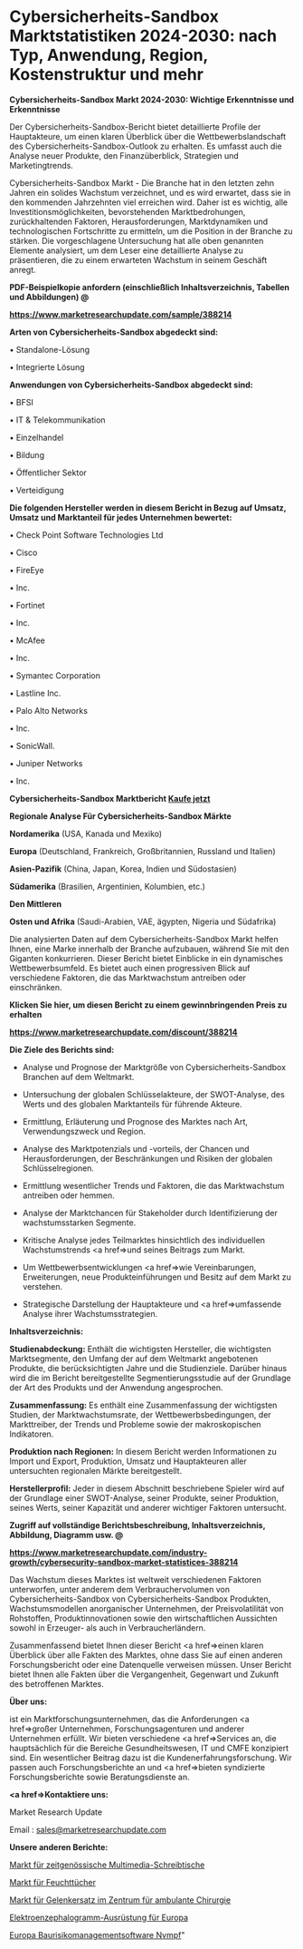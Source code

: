 # Cybersicherheits-Sandbox Marktstatistiken 2024-2030: nach Typ, Anwendung, Region, Kostenstruktur und mehr

<strong>Cybersicherheits-Sandbox Markt 2024-2030: Wichtige Erkenntnisse und Erkenntnisse</strong>

Der Cybersicherheits-Sandbox-Bericht bietet detaillierte Profile der Hauptakteure, um einen klaren Überblick über die Wettbewerbslandschaft des Cybersicherheits-Sandbox-Outlook zu erhalten. Es umfasst auch die Analyse neuer Produkte, den Finanzüberblick, Strategien und Marketingtrends.

Cybersicherheits-Sandbox Markt - Die Branche hat in den letzten zehn Jahren ein solides Wachstum verzeichnet, und es wird erwartet, dass sie in den kommenden Jahrzehnten viel erreichen wird. Daher ist es wichtig, alle Investitionsmöglichkeiten, bevorstehenden Marktbedrohungen, zurückhaltenden Faktoren, Herausforderungen, Marktdynamiken und technologischen Fortschritte zu ermitteln, um die Position in der Branche zu stärken. Die vorgeschlagene Untersuchung hat alle oben genannten Elemente analysiert, um dem Leser eine detaillierte Analyse zu präsentieren, die zu einem erwarteten Wachstum in seinem Geschäft anregt.



<strong><b>PDF-Beispielkopie anfordern (einschließlich Inhaltsverzeichnis, Tabellen und Abbildungen) @ </b></strong>

<strong><a href=https://www.marketresearchupdate.com/sample/388214>

<strong>https://www.marketresearchupdate.com/sample/388214</u></a></strong></strong>



<strong>Arten von Cybersicherheits-Sandbox abgedeckt sind:</strong>

• Standalone-Lösung

• Integrierte Lösung



<strong>Anwendungen von Cybersicherheits-Sandbox abgedeckt sind:</strong>

• BFSI

• IT & Telekommunikation

• Einzelhandel

• Bildung

• Öffentlicher Sektor

• Verteidigung



<strong>Die folgenden Hersteller werden in diesem Bericht in Bezug auf Umsatz, Umsatz und Marktanteil für jedes Unternehmen bewertet:</strong>

• Check Point Software Technologies Ltd

• Cisco

• FireEye

• Inc.

• Fortinet

• Inc.

• McAfee

• Inc.

• Symantec Corporation

• Lastline Inc.

• Palo Alto Networks

• Inc.

• SonicWall.

• Juniper Networks

• Inc.



<strong>Cybersicherheits-Sandbox Marktbericht <a href=https://www.marketresearchupdate.com/buynow/388214>Kaufe jetzt</a></strong>



<strong>Regionale Analyse Für Cybersicherheits-Sandbox Märkte</strong>



<strong>Nordamerika</strong> (USA, Kanada und Mexiko)



<strong>Europa</strong> (Deutschland, Frankreich, Großbritannien, Russland und Italien)



<strong>Asien-Pazifik</strong> (China, Japan, Korea, Indien und Südostasien)



<strong>Südamerika</strong> (Brasilien, Argentinien, Kolumbien, etc.)



<strong>Den Mittleren</strong> 

<strong>Osten und Afrika</strong> (Saudi-Arabien, VAE, ägypten, Nigeria und Südafrika)

Die analysierten Daten auf dem Cybersicherheits-Sandbox Markt helfen Ihnen, eine Marke innerhalb der Branche aufzubauen, während Sie mit den Giganten konkurrieren. Dieser Bericht bietet Einblicke in ein dynamisches Wettbewerbsumfeld. Es bietet auch einen progressiven Blick auf verschiedene Faktoren, die das Marktwachstum antreiben oder einschränken.



<strong>Klicken Sie hier, um diesen Bericht zu einem gewinnbringenden Preis zu erhalten
</strong>

<strong><a href=https://www.marketresearchupdate.com/discount/388214>https://www.marketresearchupdate.com/discount/388214</b></u></strong></a>



<strong>Die Ziele des Berichts sind:</strong>

- Analyse und Prognose der Marktgröße von Cybersicherheits-Sandbox Branchen auf dem Weltmarkt.

- Untersuchung der globalen Schlüsselakteure, der SWOT-Analyse, des Werts und des globalen Marktanteils für führende Akteure.

- Ermittlung, Erläuterung und Prognose des Marktes nach Art, Verwendungszweck und Region.

- Analyse des Marktpotenzials und -vorteils, der Chancen und Herausforderungen, der Beschränkungen und Risiken der globalen Schlüsselregionen.

- Ermittlung wesentlicher Trends und Faktoren, die das Marktwachstum antreiben oder hemmen.

- Analyse der Marktchancen für Stakeholder durch Identifizierung der wachstumsstarken Segmente.

- Kritische Analyse jedes Teilmarktes hinsichtlich des individuellen Wachstumstrends <a href=>und</a> seines Beitrags zum Markt.

- Um Wettbewerbsentwicklungen <a href=>wie</a> Vereinbarungen, Erweiterungen, neue Produkteinführungen und Besitz auf dem Markt zu verstehen.

- Strategische Darstellung der Hauptakteure und <a href=>umfas</a>sende Analyse ihrer Wachstumsstrategien.



<strong>Inhaltsverzeichnis:</strong>



<strong>Studienabdeckung:</strong> Enthält die wichtigsten Hersteller, die wichtigsten Marktsegmente, den Umfang der auf dem Weltmarkt angebotenen Produkte, die berücksichtigten Jahre und die Studienziele. Darüber hinaus wird die im Bericht bereitgestellte Segmentierungsstudie auf der Grundlage der Art des Produkts und der Anwendung angesprochen.



<strong>Zusammenfassung:</strong> Es enthält eine Zusammenfassung der wichtigsten Studien, der Marktwachstumsrate, der Wettbewerbsbedingungen, der Markttreiber, der Trends und Probleme sowie der makroskopischen Indikatoren.



<strong>Produktion nach Regionen:</strong> In diesem Bericht werden Informationen zu Import und Export, Produktion, Umsatz und Hauptakteuren aller untersuchten regionalen Märkte bereitgestellt.



<strong>Herstellerprofil:</strong> Jeder in diesem Abschnitt beschriebene Spieler wird auf der Grundlage einer SWOT-Analyse, seiner Produkte, seiner Produktion, seines Werts, seiner Kapazität und anderer wichtiger Faktoren untersucht.



<strong><b>Zugriff auf vollständige Berichtsbeschreibung, Inhaltsverzeichnis, Abbildung, Diagramm usw. @ </b></strong>

<strong><a href=https://www.marketresearchupdate.com/industry-growth/cybersecurity-sandbox-market-statistices-388214>https://www.marketresearchupdate.com/industry-growth/cybersecurity-sandbox-market-statistices-388214</a></strong>

Das Wachstum dieses Marktes ist weltweit verschiedenen Faktoren unterworfen, unter anderem dem Verbrauchervolumen von Cybersicherheits-Sandbox von Cybersicherheits-Sandbox Produkten, Wachstumsmodellen anorganischer Unternehmen, der Preisvolatilität von Rohstoffen, Produktinnovationen sowie den wirtschaftlichen Aussichten sowohl in Erzeuger- als auch in Verbraucherländern.

Zusammenfassend bietet Ihnen dieser Bericht <a href=>einen</a> klaren Überblick über alle Fakten des Marktes, ohne dass Sie auf einen anderen Forschungsbericht oder eine Datenquelle verweisen müssen. Unser Bericht bietet Ihnen alle Fakten über die Vergangenheit, Gegenwart und Zukunft des betroffenen Marktes.



<strong>Über uns:</strong>

 ist ein Marktforschungsunternehmen, das die Anforderungen <a href=>großer</a> Unternehmen, Forschungsagenturen und anderer Unternehmen erfüllt. Wir bieten verschiedene <a href=>Services</a> an, die hauptsächlich für die Bereiche Gesundheitswesen, IT und CMFE konzipiert sind. Ein wesentlicher Beitrag dazu ist die Kundenerfahrungsforschung. Wir passen auch Forschungsberichte an und <a href=>bieten</a> syndizierte Forschungsberichte sowie Beratungsdienste an.



<strong><a href=>Kontaktiere uns:</a></strong>

Market Research Update

Email : sales@marketresearchupdate.com



<strong>Unsere anderen Berichte:</strong>

<a href=https://www.linkedin.com/pulse/contemporary-multimedia-desk-market-expected-witness-high>Markt für zeitgenössische Multimedia-Schreibtische</a>

<a href=https://www.linkedin.com/pulse/wet-wipe-market-size-share-outlook-growth-prospects-2023-2027>Markt für Feuchttücher</a>

<a href=https://www.linkedin.com/pulse/ambulatory-surgery-center-joint-replacement-market>Markt für Gelenkersatz im Zentrum für ambulante Chirurgie</a>

<a href=https://www.linkedin.com/pulse/europe-electroencephalogram-equipment>Elektroenzephalogramm-Ausrüstung für Europa</a>

<a href=https://www.linkedin.com/pulse/europe-construction-risk-management-software-nvmpf/>Europa Baurisikomanagementsoftware Nvmpf</a>"
